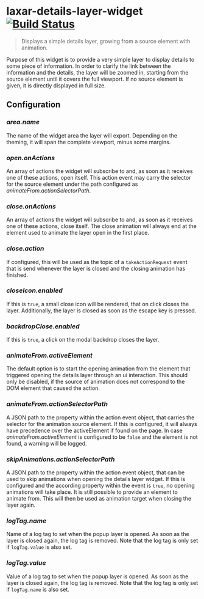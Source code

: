 # laxar-details-layer-widget [![Build Status](https://travis-ci.org/LaxarJS/ax-details-layer-widget.svg?branch=master)](https://travis-ci.org/LaxarJS/ax-details-layer-widget)

> Displays a simple details layer, growing from a source element with animation.

Purpose of this widget is to provide a very simple layer to display details to some piece of information.
In order to clarify the link between the information and the details, the layer will be zoomed in, starting from the source element until it covers the full viewport.
If no source element is given, it is directly displayed in full size.

## Configuration

### *area.name*

The name of the widget area the layer will export.
Depending on the theming, it will span the complete viewport, minus some margins.


### *open.onActions*

An array of actions the widget will subscribe to and, as soon as it receives one of these actions, open itself.
This action event may carry the selector for the source element under the path configured as *animateFrom.actionSelectorPath*.


### *close.onActions*

An array of actions the widget will subscribe to and, as soon as it receives one of these actions, close itself.
The close animation will always end at the element used to animate the layer open in the first place.


### *close.action*

If configured, this will be used as the topic of a `takeActionRequest` event that is send whenever the layer is closed and the closing animation has finished.


### *closeIcon.enabled*

If this is `true`, a small close icon will be rendered, that on click closes the layer.
Additionally, the layer is closed as soon as the escape key is pressed.


### *backdropClose.enabled*

If this is `true`, a click on the modal backdrop closes the layer.


### *animateFrom.activeElement*

The default option is to start the opening animation from the element that triggered opening the details layer through an ui interaction.
This should only be disabled, if the source of animation does not correspond to the DOM element that caused the action.


### *animateFrom.actionSelectorPath*

A JSON path to the property within the action event object, that carries the selector for the animation source element.
If this is configured, it will always have precedence over the activeElement if found on the page.
In case *animateFrom.activeElement* is configured to be `false` and the element is not found, a warning will be logged.


### *skipAnimations.actionSelectorPath*

A JSON path to the property within the action event object, that can be used to skip animations when opening the details layer widget.
If this is configured and the according property within the event is `true`, no opening animations will take place.
It is still possible to provide an element to animate from.
This will then be used as animation target when closing the layer again.


### *logTag.name*

Name of a log tag to set when the popup layer is opened.
As soon as the layer is closed again, the log tag is removed.
Note that the log tag is only set if `logTag.value` is also set.


### *logTag.value*

Value of a log tag to set when the popup layer is opened.
As soon as the layer is closed again, the log tag is removed.
Note that the log tag is only set if `logTag.name` is also set.
